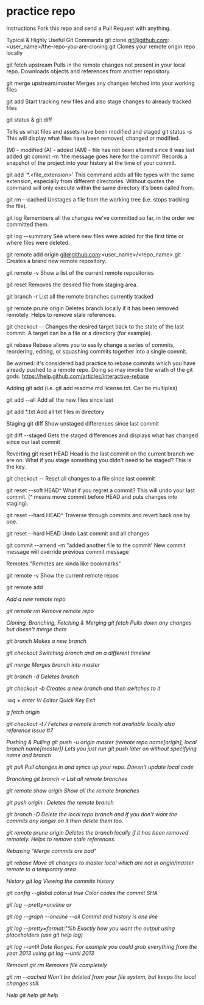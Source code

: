 # practice repo


Instructions
Fork this repo and send a Pull Request with anything.  

Typical & Highly Useful Git Commands
git clone git@github.com:<user_name>/the-repo-you-are-cloning.git
Clones your remote origin repo locally

git fetch upstream
Pulls in the remote changes not present in your local repo. Downloads objects and references from another repository.

git merge upstream/master
Merges any changes fetched into your working files

git add <file>
Start tracking new files and also stage changes to already tracked files

git status & git diff

Tells us what files and assets have been modified and staged
git status -s
This will display what files have been removed, changed or modified.

(M) - modified
(A) - added
(AM) - file has not been altered since it was last added
git commit -m 'the message goes here for the commit'
Records a snapshot of the project into your history at the time of your commit.

git add '*.<file_extension>'
This command adds all file types with the same extension, especially from different directories. Without quotes the command will only execute within the same directory it's been called from.

git rm --cached <file>
Unstages a file from the working tree (i.e. stops tracking the file).

git log
Remembers all the changes we've committed so far, in the order we committed them.

git log --summary
See where new files were added for the first time or where files were deleted.

git remote add origin git@github.com:<user_name>/<repo_name>.git
Creates a brand new remote repository.

git remote -v
Show a list of the current remote repositories

git reset <file>
Removes the desired file from staging area.

git branch -r
List all the remote branches currently tracked

git remote prune origin
Deletes branch locally if it has been removed remotely. Helps to remove stale references.

git checkout -- <target>
Changes the desired target back to the state of the last commit. A target can be a file or a directory (for example).

git rebase
Rebase allows you to easily change a series of commits, reordering, editing, or squashing commits together into a single commit.

Be warned: it's considered bad practice to rebase commits which you have already pushed to a remote repo. Doing so may invoke the wrath of the git gods. https://help.github.com/articles/interactive-rebase

Adding
git add <list of files>
(i.e. git add readme.md license.txt. Can be multiples)

git add --all
Add all the new files since last

git add *.txt
Add all txt files in directory

Staging
git diff
Show unstaged differences since last commit

git diff --staged
Gets the staged differences and displays what has changed since our last commit

Reverting
git reset HEAD <file>
Head is the last commit on the current branch we are on. What if you stage something you didn't need to be staged? This is the key.

git checkout -- <file>
Reset all changes to a file since last commit

git reset --soft HEAD^
What if you regret a commit? This will undo your last commit. (^ means move commit before HEAD and puts changes into staging).

git reset --hard HEAD^
Traverse through commits and revert back one by one.

git reset --hard HEAD
Undo Last commit and all changes

git commit --amend -m "added another file to the commit'
New commit message will override previous commit message

Remotes
"Remotes are kinda like bookmarks"

git remote -v
Show the current remote repos

git remote add <name> <address>
Add a new remote repo

git remote rm <name>
Remove remote repo

Cloning, Branching, Fetching & Merging
git fetch
Pulls down any changes but doesn't merge them

git branch <branch name>
Makes a new branch

git checkout <branch name>
Switching branch and on a different timeline

git merge <branch>
Merges branch into master

git branch -d <branch name>
Deletes branch

git checkout -b <branch name>
Creates a new branch and then switches to it

:wq + enter
VI Editor Quick Key Exit

g fetch origin

git checkout -t <remote>/<branch>
Fetches a remote branch not available locally also reference issue #7

Pushing & Pulling
git push -u origin master (remote repo name[origin], local branch name[master])
Lets you just run git push later on without specifying name and branch

git pull
Pull changes in and syncs up your repo. Doesn't update local code

Branching
git branch -r
List all remote branches

git remote show origin
Show all the remote branches

git push origin :<branch name>
Deletes the remote branch

git branch -D <branch name>
Delete the local repo branch and if you don't want the commits any longer on it then delete them too.

git remote prune origin
Deletes the branch locally if it has been removed remotely. Helps to remove stale references.

Rebasing
"Merge commits are bad"

git rebase
Move all changes to master local which are not in origin/master remote to a temporary area

History
git log
Viewing the commits history

git config --global color.ui true
Color codes the commit SHA

git log --pretty=oneline
or

git log --graph --oneline --all
Commit and history is one line

git log --pretty=format:"%h
Exactly how you want the output using placeholders (use git help log)

git log --until <value>
Date Ranges. For example you could grab everything from the year 2013 using git log --until 2013

Removal
git rm <filename>
Removes file completely

git rm --cached <file names>
Won't be deleted from your file system, but keeps the local changes still.

Help
git help
git help <command>
